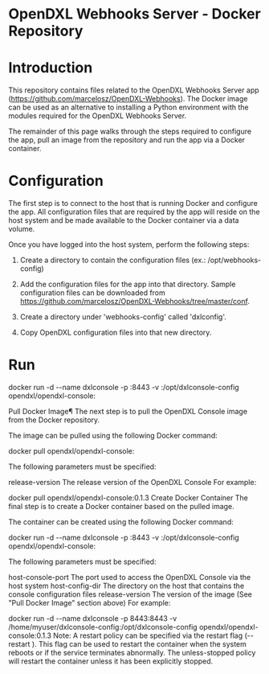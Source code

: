 # OpenDXL Webhooks Server - Docker Repository

Introduction
============

This repository contains files related to the OpenDXL Webhooks Server app (https://github.com/marcelosz/OpenDXL-Webhooks). The Docker image can be used as an alternative to installing a Python environment with the modules required for the OpenDXL Webhooks Server.

The remainder of this page walks through the steps required to configure the app, pull an image from the repository and run the app via a Docker container.

Configuration
=============

The first step is to connect to the host that is running Docker and configure the app. All configuration files that are required by the app will reside on the host system and be made available to the Docker container via a data volume.

Once you have logged into the host system, perform the following steps:

1. Create a directory to contain the configuration files (ex.: /opt/webhooks-config)

2. Add the configuration files for the app into that directory. Sample configuration files can be downloaded from https://github.com/marcelosz/OpenDXL-Webhooks/tree/master/conf.

3. Create a directory under 'webhooks-config' called 'dxlconfig'.

4. Copy OpenDXL configuration files into that new directory.

Run
===

docker run -d --name dxlconsole -p <host-console-port>:8443 -v <host-config-dir>:/opt/dxlconsole-config opendxl/opendxl-console:<release-version>

Pull Docker Image¶
The next step is to pull the OpenDXL Console image from the Docker repository.

The image can be pulled using the following Docker command:

docker pull opendxl/opendxl-console:<release-version>

The following parameters must be specified:

release-version The release version of the OpenDXL Console
For example:

docker pull opendxl/opendxl-console:0.1.3
Create Docker Container
The final step is to create a Docker container based on the pulled image.

The container can be created using the following Docker command:

docker run -d --name dxlconsole -p <host-console-port>:8443 -v <host-config-dir>:/opt/dxlconsole-config opendxl/opendxl-console:<release-version>

The following parameters must be specified:

host-console-port The port used to access the OpenDXL Console via the host system
host-config-dir The directory on the host that contains the console configuration files
release-version The version of the image (See "Pull Docker Image" section above)
For example:

docker run -d --name dxlconsole -p 8443:8443 -v /home/myuser/dxlconsole-config:/opt/dxlconsole-config opendxl/opendxl-console:0.1.3
Note: A restart policy can be specified via the restart flag (--restart <policy>). This flag can be used to restart the container when the system reboots or if the service terminates abnormally. The unless-stopped policy will restart the container unless it has been explicitly stopped.
